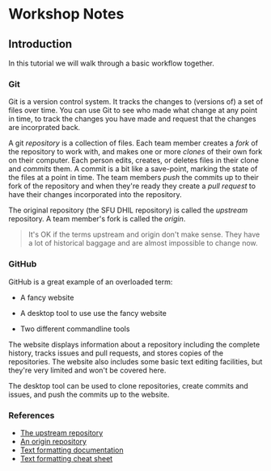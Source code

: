 # Workshop Notes

## Introduction

In this tutorial we will walk through a basic workflow together.

### Git

Git is a version control system. It tracks the changes to (versions of) a set of files over time. You can use Git to see who made what change at any point in time, to track the changes you have made and request that the changes are incorprated back.

A git _repository_ is a collection of files. Each team member creates a _fork_ of the repository to work with, and makes one or more _clones_ of their own fork on their computer. Each person edits, creates, or deletes files in their clone and _commits_ them. A commit is a bit like a save-point, marking the state of the files at a point in time. The team members _push_ the commits up to their fork of the repository and when they're ready they create a _pull request_ to have their changes incorporated into the repository.

The original repository (the SFU DHIL repository) is called the _upstream_ repository. A team member's fork is called the _origin_.

> It's OK if the terms upstream and origin don't make sense. They have a lot of historical baggage and are almost impossible to change now.

### GitHub

GitHub is a great example of an overloaded term:

* A fancy website

* A desktop tool to use use the fancy website

* Two different commandline tools

The website displays information about a repository including the complete history, tracks issues and pull requests, and stores copies of the repositories. The website also includes some basic text editing facilities, but they're very limited and won't be covered here.

The desktop tool can be used to clone repositories, create commits and issues, and push the commits up to the website.

### References

* [The upstream repository](https://github.com/sfu-dhil/workshop2)
* [An origin repository](https://github.com/ubermichael/workshop2)
* [Text formatting documentation](https://guides.github.com/features/mastering-markdown/)
* [Text formatting cheat sheet](https://github.com/adam-p/markdown-here/wiki/Markdown-Cheatsheet)
